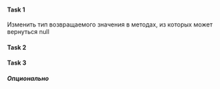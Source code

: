#### Task 1

Изменить тип возвращаемого значения в методах, из которых может вернуться null 

#### Task 2


#### Task 3
##### *Опционально*












